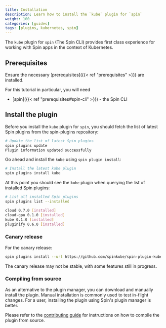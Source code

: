 ```yaml
---
title: Installation
description: Learn how to install the `kube` plugin for `spin`
weight: 100
categories: [guides]
tags: [plugins, kubernetes, spin]
---
```


The `kube` plugin for `spin` (The Spin CLI) provides first class experience for working with Spin apps in the context of Kubernetes.

## Prerequisites

Ensure the necessary [prerequisites]({{< ref "prerequisites" >}}) are installed.

For this tutorial in particular, you will need

- [spin]({{< ref "prerequisites#spin-cli" >}}) - the Spin CLI

## Install the plugin

Before you install the `kube` plugin for `spin`, you should fetch the list of latest Spin plugins from the spin-plugins repository:

```sh
# Update the list of latest Spin plugins
spin plugins update
Plugin information updated successfully
```

Go ahead and install the `kube` using `spin plugin install`:

```sh
# Install the latest kube plugin
spin plugins install kube
```

At this point you should see the `kube` plugin when querying the list of installed Spin plugins:

```sh
# List all installed Spin plugins
spin plugins list --installed

cloud 0.7.0 [installed]
cloud-gpu 0.1.0 [installed]
kube 0.1.0 [installed]
pluginify 0.6.0 [installed]
```

### Canary release

For the canary release:

```sh
spin plugins install --url https://github.com/spinkube/spin-plugin-kube/releases/download/canary/kube.json
```

The canary release may not be stable, with some features still in progress.

### Compiling from source

As an alternative to the plugin manager, you can download and manually install the plugin. Manual
installation is commonly used to test in-flight changes. For a user, installing the plugin using
Spin's plugin manager is better.

Please refer to the [contributing guide](../contributing/_index.md) for instructions on how to
compile the plugin from source.
